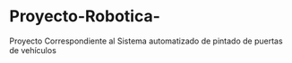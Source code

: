 # Proyecto-Robotica-
Proyecto Correspondiente al Sistema automatizado de pintado de puertas de vehículos

